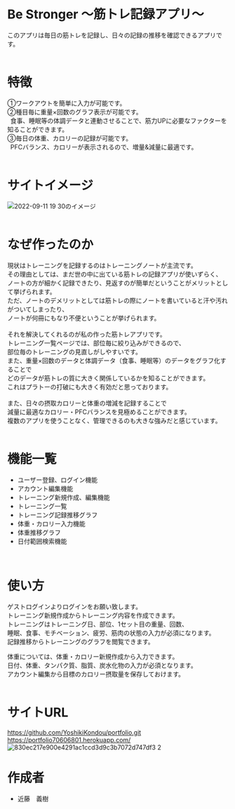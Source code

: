 # Be Stronger 〜筋トレ記録アプリ〜
 
このアプリは毎日の筋トレを記録し、日々の記録の推移を確認できるアプリです。
<br>
<br>

# 特徴
 
①ワークアウトを簡単に入力が可能です。<br>
②種目毎に重量×回数のグラフ表示が可能です。<br>
&ensp;食事、睡眠等の体調データと連動させることで、筋力UPに必要なファクターを知ることができます。<br>
③毎日の体重、カロリーの記録が可能です。<br>
&ensp;PFCバランス、カロリーが表示されるので、増量&減量に最適です。<br>
<br>
 
# サイトイメージ
 
![2022-09-11 19 30のイメージ](https://user-images.githubusercontent.com/98332969/189523483-74d021d8-bb10-4435-9a1a-ff5006e60de6.jpg)
<br>
<br>
   
# なぜ作ったのか

 現状はトレーニングを記録するのはトレーニングノートが主流です。<br>
 その理由としては、まだ世の中に出ている筋トレの記録アプリが使いずらく、<br>
 ノートの方が細かく記録できたり、見返すのが簡単だということがメリットとして挙げられます。<br>
 ただ、ノートのデメリットとしては筋トレの際にノートを書いていると汗や汚れがついてしまったり、<br>
 ノートが何冊にもなり不便ということが挙げられます。<br>
 <br>
 それを解決してくれるのが私の作った筋トレアプリです。<br>
 トレーニング一覧ページでは、部位毎に絞り込みができるので、<br>
 部位毎のトレーニングの見直しがしやすいです。<br>
 また、重量×回数のデータと体調データ（食事、睡眠等）のデータをグラフ化することで<br>
 どのデータが筋トレの質に大きく関係しているかを知ることができます。<br>
 これはプラトーの打破にも大きく有効だと思っております。<br>
 <br>
 また、日々の摂取カロリーと体重の増減を記録することで<br>
 減量に最適なカロリー・PFCバランスを見極めることができます。<br>
 複数のアプリを使うことなく、管理できるのも大きな強みだと感じています。
 <br>
 <br>
 
# 機能一覧
 
* ユーザー登録、ログイン機能
* アカウント編集機能
* トレーニング新規作成、編集機能
* トレーニング一覧
* トレーニング記録推移グラフ
* 体重・カロリー入力機能
* 体重推移グラフ
* 日付範囲検索機能
<br>

# 使い方

ゲストログインよりログインをお願い致します。<br>
トレーニング新規作成からトレーニング内容を作成できます。<br>
トレーニングはトレーニング日、部位、1セット目の重量、回数、<br>
睡眠、食事、モチベーション、疲労、筋肉の状態の入力が必須になります。<br>
記録推移からトレーニングのグラフを閲覧できます。<br>

体重については、体重・カロリー新規作成から入力できます。<br>
日付、体重、タンパク質、脂質、炭水化物の入力が必須となります。<br>
アカウント編集から目標のカロリー摂取量を保存しておけます。<br>
<br>

# サイトURL
https://github.com/YoshikiKondou/portfolio.git
<br>
https://portfolio70606801.herokuapp.com/
<br>
![830ec217e900e4291ac1ccd3d9c3b7072d747df3 2](https://user-images.githubusercontent.com/98332969/189528323-368d57d1-675d-42b7-b45a-7699cc203144.png)
<br>

# 作成者
 
* 近藤　義樹

